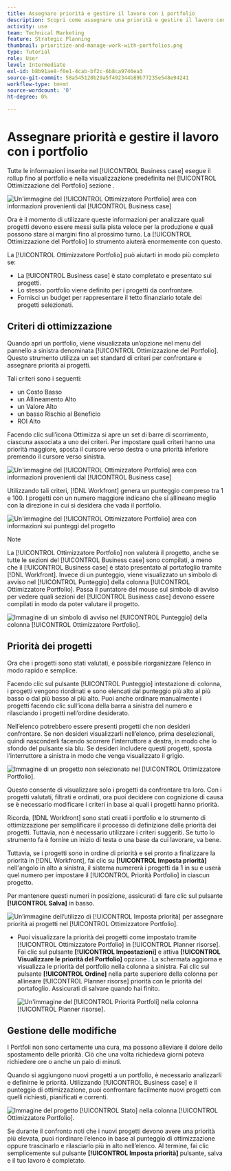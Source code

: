 ```yaml
---
title: Assegnare priorità e gestire il lavoro con i portfolio
description: Scopri come assegnare una priorità e gestire il lavoro con i portfolio in [!DNL  Workfront].
activity: use
team: Technical Marketing
feature: Strategic Planning
thumbnail: prioritize-and-manage-work-with-portfolios.png
type: Tutorial
role: User
level: Intermediate
exl-id: b8b91ae8-f0e1-4cab-bf2c-6b8ca9746ea3
source-git-commit: 58a545120b29a5f492344b89b77235e548e94241
workflow-type: tm+mt
source-wordcount: '0'
ht-degree: 0%

---
```


# Assegnare priorità e gestire il lavoro con i portfolio

Tutte le informazioni inserite nel [!UICONTROL Business case] esegue il rollup fino al portfolio e nella visualizzazione predefinita nel [!UICONTROL Ottimizzazione del Portfolio] sezione .

![Un&#39;immagine del [!UICONTROL Ottimizzatore Portfolio] area con informazioni provenienti dal [!UICONTROL Business case]](assets/10-portfolio-management9.png)

Ora è il momento di utilizzare queste informazioni per analizzare quali progetti devono essere messi sulla pista veloce per la produzione e quali possono stare ai margini fino al prossimo turno. La [!UICONTROL Ottimizzazione del Portfolio] lo strumento aiuterà enormemente con questo.

La [!UICONTROL Ottimizzatore Portfolio] può aiutarti in modo più completo se:

* La [!UICONTROL Business case] è stato completato e presentato sui progetti.
* Lo stesso portfolio viene definito per i progetti da confrontare.
* Fornisci un budget per rappresentare il tetto finanziario totale dei progetti selezionati.

## Criteri di ottimizzazione

Quando apri un portfolio, viene visualizzata un’opzione nel menu del pannello a sinistra denominata [!UICONTROL Ottimizzazione del Portfolio]. Questo strumento utilizza un set standard di criteri per confrontare e assegnare priorità ai progetti.

Tali criteri sono i seguenti:

* un Costo Basso
* un Allineamento Alto
* un Valore Alto
* un basso Rischio al Beneficio
* ROI Alto

Facendo clic sull’icona Ottimizza si apre un set di barre di scorrimento, ciascuna associata a uno dei criteri. Per impostare quali criteri hanno una priorità maggiore, sposta il cursore verso destra o una priorità inferiore premendo il cursore verso sinistra.

![Un&#39;immagine del [!UICONTROL Ottimizzatore Portfolio] area con informazioni provenienti dal [!UICONTROL Business case]](assets/11-portfolio-management10.png)

Utilizzando tali criteri, [!DNL Workfront] genera un punteggio compreso tra 1 e 100. I progetti con un numero maggiore indicano che si allineano meglio con la direzione in cui si desidera che vada il portfolio.

![Un&#39;immagine del [!UICONTROL Ottimizzatore Portfolio] area con informazioni sui punteggi del progetto](assets/12-portfolio-management14.png)

>[!NOTE]
>
>La [!UICONTROL Ottimizzatore Portfolio] non valuterà il progetto, anche se tutte le sezioni del [!UICONTROL Business case] sono compilati, a meno che il [!UICONTROL Business case] è stato presentato al portafoglio tramite [!DNL Workfront]. Invece di un punteggio, viene visualizzato un simbolo di avviso nel [!UICONTROL Punteggio] della colonna [!UICONTROL Ottimizzatore Portfolio]. Passa il puntatore del mouse sul simbolo di avviso per vedere quali sezioni del [!UICONTROL Business case] devono essere compilati in modo da poter valutare il progetto.

![Immagine di un simbolo di avviso nel [!UICONTROL Punteggio] della colonna [!UICONTROL Ottimizzatore Portfolio].](assets/13-portfolio-management12.png)

## Priorità dei progetti

Ora che i progetti sono stati valutati, è possibile riorganizzare l’elenco in modo rapido e semplice.

Facendo clic sul pulsante [!UICONTROL Punteggio] intestazione di colonna, i progetti vengono riordinati e sono elencati dal punteggio più alto al più basso o dal più basso al più alto. Puoi anche ordinare manualmente i progetti facendo clic sull’icona della barra a sinistra del numero e rilasciando i progetti nell’ordine desiderato.

Nell’elenco potrebbero essere presenti progetti che non desideri confrontare. Se non desideri visualizzarli nell’elenco, prima deselezionali, quindi nasconderli facendo scorrere l’interruttore a destra, in modo che lo sfondo del pulsante sia blu. Se desideri includere questi progetti, sposta l’interruttore a sinistra in modo che venga visualizzato il grigio.

![Immagine di un progetto non selezionato nel [!UICONTROL Ottimizzatore Portfolio].](assets/14-portfolio-management13.png)

Questo consente di visualizzare solo i progetti da confrontare tra loro. Con i progetti valutati, filtrati e ordinati, ora puoi decidere con cognizione di causa se è necessario modificare i criteri in base ai quali i progetti hanno priorità.

Ricorda, [!DNL Workfront] sono stati creati i portfolio e lo strumento di ottimizzazione per semplificare il processo di definizione delle priorità dei progetti. Tuttavia, non è necessario utilizzare i criteri suggeriti. Se tutto lo strumento fa è fornire un inizio di testa o una base da cui lavorare, va bene.

Tuttavia, se i progetti sono in ordine di priorità e sei pronto a finalizzare la priorità in [!DNL Workfront], fai clic su **[!UICONTROL Imposta priorità]** nell&#39;angolo in alto a sinistra, il sistema numererà i progetti da 1 in su e userà quel numero per impostare il [!UICONTROL Priorità Portfolio] in ciascun progetto.

Per mantenere questi numeri in posizione, assicurati di fare clic sul pulsante **[!UICONTROL Salva]** in basso.

![Un’immagine dell’utilizzo di [!UICONTROL Imposta priorità] per assegnare priorità ai progetti nel [!UICONTROL Ottimizzatore Portfolio].](assets/15-portfolio-management15.png)

<!-- 
Pro-tips graphic
-->

* Puoi visualizzare la priorità dei progetti come impostato tramite [!UICONTROL Ottimizzatore Portfolio] in [!UICONTROL Planner risorse]. Fai clic sul pulsante **[!UICONTROL Impostazioni]** e attiva **[!UICONTROL Visualizzare le priorità del Portfolio]** opzione . La schermata aggiorna e visualizza le priorità del portfolio nella colonna a sinistra. Fai clic sul pulsante **[!UICONTROL Ordine]** nella parte superiore della colonna per allineare [!UICONTROL Planner risorse] priorità con le priorità del portafoglio. Assicurati di salvare quando hai finito.

   ![Un&#39;immagine del [!UICONTROL Priorità Portfoli] nella colonna [!UICONTROL Planner risorse].](assets/16-portfolio-management17.png)

## Gestione delle modifiche

I Portfoli non sono certamente una cura, ma possono alleviare il dolore dello spostamento delle priorità. Ciò che una volta richiedeva giorni poteva richiedere ore o anche un paio di minuti.

Quando si aggiungono nuovi progetti a un portfolio, è necessario analizzarli e definirne le priorità. Utilizzando [!UICONTROL Business case] e il punteggio di ottimizzazione, puoi confrontare facilmente nuovi progetti con quelli richiesti, pianificati e correnti.

![Immagine del progetto [!UICONTROL Stato] nella colonna [!UICONTROL Ottimizzatore Portfolio].](assets/17-project-management16.png)

Se durante il confronto noti che i nuovi progetti devono avere una priorità più elevata, puoi riordinare l’elenco in base al punteggio di ottimizzazione oppure trascinarlo e rilasciarlo più in alto nell’elenco. Al termine, fai clic semplicemente sul pulsante **[!UICONTROL Imposta priorità]** pulsante, salva e il tuo lavoro è completato.

<!-- Learn more graphic and documentation article links

* Portfolio Optimizer overview 
* Optimize projects in the Portfolio Optimizer 
* Overview of the Portfolio Optimizer score 
* Prioritizing projects in the Portfolio Optimizer

-->
